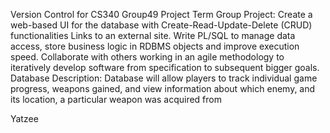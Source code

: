 Version Control for CS340 Group49 Project
Term Group Project: Create a web-based UI for the database with Create-Read-Update-Delete (CRUD) functionalities Links to an external site. Write PL/SQL to manage data access, store business logic in RDBMS objects and improve execution speed. Collaborate with others working in an agile methodology to iteratively develop software from specification to subsequent bigger goals.
Database Description: Database will allow players to track individual game progress, weapons gained, and view information about which enemy, and its location, a particular weapon was acquired from

Yatzee